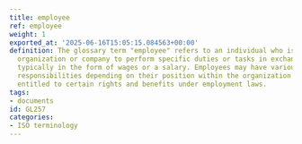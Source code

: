 ```yaml
---
title: employee
ref: employee
weight: 1
exported_at: '2025-06-16T15:05:15.084563+00:00'
definition: The glossary term "employee" refers to an individual who is hired by an
  organization or company to perform specific duties or tasks in exchange for compensation,
  typically in the form of wages or a salary. Employees may have various roles and
  responsibilities depending on their position within the organization and are often
  entitled to certain rights and benefits under employment laws.
tags:
- documents
id: GL257
categories:
- ISO terminology
---
```


